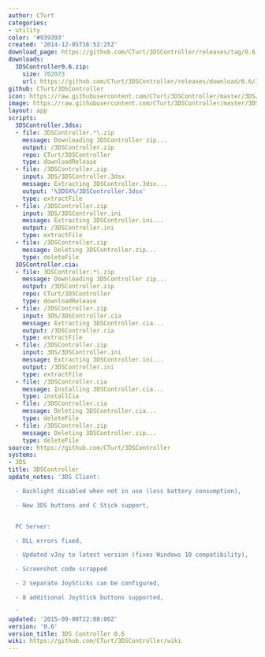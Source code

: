 ```yaml
---
author: CTurt
categories:
- utility
color: '#939393'
created: '2014-12-05T16:52:25Z'
download_page: https://github.com/CTurt/3DSController/releases/tag/0.6
downloads:
  3DSController0.6.zip:
    size: 702073
    url: https://github.com/CTurt/3DSController/releases/download/0.6/3DSController0.6.zip
github: CTurt/3DSController
icon: https://raw.githubusercontent.com/CTurt/3DSController/master/3DS/cxi/icon48x48.png
image: https://raw.githubusercontent.com/CTurt/3DSController/master/3DS/cxi/banner.png
layout: app
scripts:
  3DSController.3dsx:
  - file: 3DSController.*\.zip
    message: Downloading 3DSController zip...
    output: /3DSController.zip
    repo: CTurt/3DSController
    type: downloadRelease
  - file: /3DSController.zip
    input: 3DS/3DSController.3dsx
    message: Extracting 3DSController.3dsx...
    output: '%3DSX%/3DSController.3dsx'
    type: extractFile
  - file: /3DSController.zip
    input: 3DS/3DSController.ini
    message: Extracting 3DSController.ini...
    output: /3DSController.ini
    type: extractFile
  - file: /3DSController.zip
    message: Deleting 3DSController.zip...
    type: deleteFile
  3DSController.cia:
  - file: 3DSController.*\.zip
    message: Downloading 3DSController zip...
    output: /3DSController.zip
    repo: CTurt/3DSController
    type: downloadRelease
  - file: /3DSController.zip
    input: 3DS/3DSController.cia
    message: Extracting 3DSController.cia...
    output: /3DSController.cia
    type: extractFile
  - file: /3DSController.zip
    input: 3DS/3DSController.ini
    message: Extracting 3DSController.ini...
    output: /3DSController.ini
    type: extractFile
  - file: /3DSController.cia
    message: Installing 3DSController.cia...
    type: installCia
  - file: /3DSController.cia
    message: Deleting 3DSController.cia...
    type: deleteFile
  - file: /3DSController.zip
    message: Deleting 3DSController.zip...
    type: deleteFile
source: https://github.com/CTurt/3DSController
systems:
- 3DS
title: 3DSController
update_notes: '3DS Client:

  - Backlight disabled when not in use (less battery consumption),

  - New 3DS buttons and C Stick support,


  PC Server:

  - DLL errors fixed,

  - Updated vJoy to latest version (fixes Windows 10 compatibility),

  - Screenshot code scrapped

  - 2 separate JoySticks can be configured,

  - 8 additional JoyStick buttons supported,

  '
updated: '2015-09-08T22:08:00Z'
version: '0.6'
version_title: 3DS Controller 0.6
wiki: https://github.com/CTurt/3DSController/wiki
---
```

